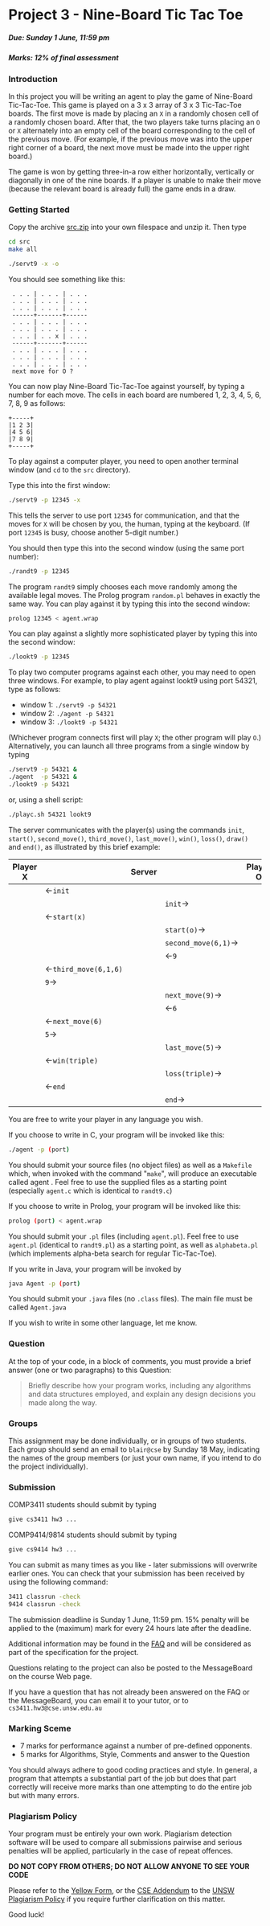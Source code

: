# Project 3 - Nine-Board Tic Tac Toe
##### Due: Sunday 1 June, 11:59 pm 
##### Marks: 12% of final assessment

### Introduction
In this project you will be writing an agent to play the game of Nine-Board Tic-Tac-Toe.
This game is played on a 3 x 3 array of 3 x 3 Tic-Tac-Toe boards. The first move is made by placing an `X` in a randomly chosen cell of a randomly chosen board. After that, the two players take turns placing an `O` or `X` alternately into an empty cell of the board corresponding to the cell of the previous move. (For example, if the previous move was into the upper right corner of a board, the next move must be made into the upper right board.)

The game is won by getting three-in-a row either horizontally, vertically or diagonally in one of the nine boards. If a player is unable to make their move (because the relevant board is already full) the game ends in a draw.

### Getting Started
Copy the archive [src.zip](http://www.cse.unsw.edu.au/~cs3411/14s1/hw3/src.zip) into your own filespace and unzip it. Then type

```bash
cd src
make all
```

```bash
./servt9 -x -o
```

You should see something like this:

```
 . . . | . . . | . . .
 . . . | . . . | . . .
 . . . | . . . | . . .
 ------+-------+------
 . . . | . . . | . . .
 . . . | . . . | . . .
 . . . | . . x | . . .
 ------+-------+------
 . . . | . . . | . . .
 . . . | . . . | . . .
 . . . | . . . | . . .
 next move for O ?
```
You can now play Nine-Board Tic-Tac-Toe against yourself, by typing a number for each move. 
The cells in each board are numbered 1, 2, 3, 4, 5, 6, 7, 8, 9 as follows:

```
+-----+
|1 2 3|
|4 5 6|
|7 8 9|
+-----+
```

To play against a computer player, you need to open another terminal window (and `cd` to the `src` directory).

Type this into the first window:

```bash
./servt9 -p 12345 -x
```

This tells the server to use port `12345` for communication, and that the moves for `X` will be chosen by you, the human, typing at the keyboard. (If port `12345` is busy, choose another 5-digit number.)

You should then type this into the second window (using the same port number):

```bash
./randt9 -p 12345
```

The program `randt9` simply chooses each move randomly among the available legal moves.
The Prolog program `random.pl` behaves in exactly the same way. You can play against it by typing this into the second window:

```bash
prolog 12345 < agent.wrap
```

You can play against a slightly more sophisticated player by typing this into the second window:

```bash
./lookt9 -p 12345
```

To play two computer programs against each other, you may need to open three windows. For example, to play agent against lookt9 using port 54321, type as follows:

+ window 1: `./servt9 -p 54321`
+ window 2: `./agent -p 54321`
+ window 3: `./lookt9 -p 54321`

(Whichever program connects first will play `X`; the other program will play `O`.)
Alternatively, you can launch all three programs from a single window by typing

```bash
./servt9 -p 54321 &
./agent  -p 54321 &
./lookt9 -p 54321
```

or, using a shell script:

```bash
./playc.sh 54321 lookt9
```
The server communicates with the player(s) using the commands `init`, `start()`, `second_move()`, `third_move()`, `last_move()`, `win()`, `loss()`, `draw()` and `end()`, as illustrated by this brief example:

| Player X |                      | Server |                     | Player O |
|----------|----------------------|--------|---------------------|----------|
|          | ←`init`              |        |                     |          |
|          |                      |        | `init`→             |          |
|          | ←`start(x)`          |        |                     |          |
|          |                      |        | `start(o)`→         |          |
|          |                      |        | `second_move(6,1)`→ |          |
|          |                      |        | ←`9`                |          |
|          | ←`third_move(6,1,6)` |        |                     |          |
|          | `9`→                 |        |                     |          |
|          |                      |        | `next_move(9)`→     |          |
|          |                      |        | ←`6`                |          |
|          | ←`next_move(6)`      |        |                     |          |
|          | `5`→                 |        |                     |          |
|          |                      |        | `last_move(5)`→     |          |
|          | ←`win(triple)`       |        |                     |          |
|          |                      |        | `loss(triple)`→     |          |
|          | ←`end`               |        |                     |          |
|          |                      |        | `end`→              |          |

You are free to write your player in any language you wish.

If you choose to write in C, your program will be invoked like this:

```bash
./agent -p (port)
```

You should submit your source files (no object files) as well as a `Makefile` which, when invoked with the command "`make`", will produce an executable called agent . Feel free to use the supplied files as a starting point (especially `agent.c` which is identical to `randt9.c`)

If you choose to write in Prolog, your program will be invoked like this:

```bash
prolog (port) < agent.wrap
```
You should submit your `.pl` files (including `agent.pl`). Feel free to use `agent.pl` (identical to `randt9.pl`) as a starting point, as well as `alphabeta.pl` (which implements alpha-beta search for regular Tic-Tac-Toe).

If you write in Java, your program will be invoked by

```bash
java Agent -p (port)
```
You should submit your `.java` files (no `.class` files). The main file must be called `Agent.java`

If you wish to write in some other language, let me know.

### Question
At the top of your code, in a block of comments, you must provide a brief answer (one or two paragraphs) to this Question:

> Briefly describe how your program works, including any algorithms and data structures employed, and explain any design decisions you made along the way.

### Groups
This assignment may be done individually, or in groups of two students. Each group should send an email to `blair@cse` by Sunday 18 May, indicating the names of the group members (or just your own name, if you intend to do the project individually).

### Submission

COMP3411 students should submit by typing

```bash
give cs3411 hw3 ...
```

COMP9414/9814 students should submit by typing

```bash
give cs9414 hw3 ...
```

You can submit as many times as you like - later submissions will overwrite earlier ones. You can check that your submission has been received by using the following command:

```bash
3411 classrun -check
9414 classrun -check
```

The submission deadline is Sunday 1 June, 11:59 pm.
15% penalty will be applied to the (maximum) mark for every 24 hours late after the deadline.

Additional information may be found in the [FAQ](http://www.cse.unsw.edu.au/~cs3411/14s1/hw3/faq.shtml) and will be considered as part of the specification for the project.

Questions relating to the project can also be posted to the MessageBoard on the course Web page.

If you have a question that has not already been answered on the FAQ or the MessageBoard, you can email it to your tutor, or to `cs3411.hw3@cse.unsw.edu.au`

### Marking Sceme
+ 7 marks for performance against a number of pre-defined opponents.
+ 5 marks for Algorithms, Style, Comments and answer to the Question

You should always adhere to good coding practices and style. In general, a program that attempts a substantial part of the job but does that part correctly will receive more marks than one attempting to do the entire job but with many errors.

### Plagiarism Policy

Your program must be entirely your own work. Plagiarism detection software will be used to compare all submissions pairwise and serious penalties will be applied, particularly in the case of repeat offences.

**DO NOT COPY FROM OTHERS; DO NOT ALLOW ANYONE TO SEE YOUR CODE**

Please refer to the [Yellow Form](http://www.cse.unsw.edu.au/~studentoffice/policies/yellowform.html), or the [CSE Addendum](http://www.cse.unsw.edu.au/~chak/plagiarism) to the [UNSW Plagiarism Policy](https://student.unsw.edu.au/plagiarism) if you require further clarification on this matter.

Good luck! 